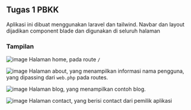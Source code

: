 ## Tugas 1 PBKK

Aplikasi ini dibuat menggunakan laravel dan tailwind. Navbar dan layout dijadikan component blade dan digunakan di seluruh halaman

### Tampilan
![image](https://github.com/user-attachments/assets/0d9b7875-fe7a-44b0-a25d-b1fd54388ae7)
Halaman home, pada route `/`

![image](https://github.com/user-attachments/assets/2975f1a0-d497-4e14-9962-35e0596e54ee)
Halaman about, yang menampilkan informasi nama pengguna, yang dipassing dari `web.php` pada routes.

![image](https://github.com/user-attachments/assets/f5965a9f-7c49-4f1b-93b5-8c07282465d3)
Halaman blog, yang menampilkan contoh blog.

![image](https://github.com/user-attachments/assets/48fe66da-2b34-4e07-afe8-a5e7793a21b3)
Halaman contact, yang berisi contact dari pemilik aplikasi

